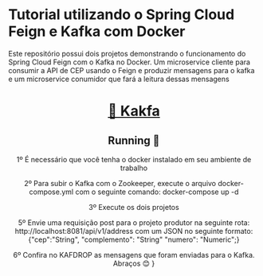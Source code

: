 <h1 align="left">Tutorial utilizando o Spring Cloud Feign e Kafka com Docker</h1>
<p align="left">Este repositório possui dois projetos demonstrando o funcionamento do Spring Cloud Feign com o Kafka no Docker. Um microservice cliente para consumir a API de CEP usando o Feign e produzir mensagens para o kafka e um microservice conumidor que fará a leitura dessas mensagens</p>
<h1 align="center">
    <a href="https://kafka.apache.org/">🔗 Kakfa</a>
</h1>

<h2 align="center"> 
	Running 🚀
</h2>
<p align="center">1º É necessário que você tenha o docker instalado em seu ambiente de trabalho</p>
<p align="center">2º Para subir o Kafka com o Zookeeper, execute o arquivo docker-compose.yml com o seguinte comando: docker-compose up -d </p>
<p align="center">3º Execute os dois projetos</p>
<p align="center">5º Envie uma requisição post para o projeto produtor na seguinte rota: http://localhost:8081/api/v1/address com um JSON no seguinte formato: {"cep":"String", "complemento": "String" "numero": "Numeric";}</p>
<p align="center">6º Confira no KAFDROP as mensagens que foram enviadas para o Kafka. Abraços 😊
}</p>